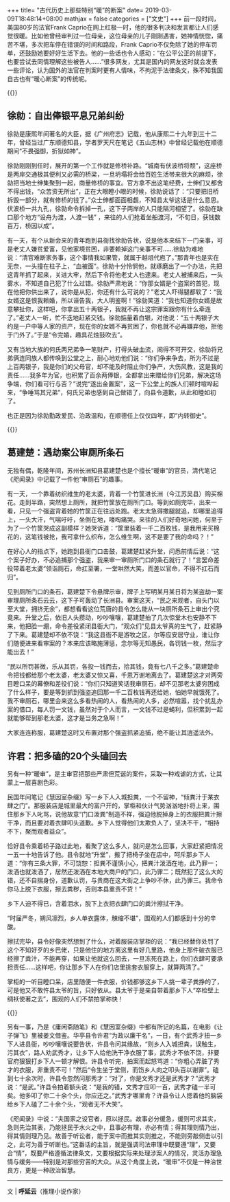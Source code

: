 +++
title= "古代历史上那些特别“暖”的断案"
date= 2019-03-09T18:48:14+08:00
mathjax = false
categories = ["文史"]
+++
前一段时间，美国80岁的法官Frank Caprio在网上红极一时，他的很多判决和发言都让人们感觉很暖。比如他曾经审判过一位母亲，这位母亲的儿子刚刚遇害，她神情恍惚，痛苦不堪，多次把车停在错误的时间和路段，Frank Caprio不仅免除了她的停车罚单，还鼓励她要好好生活下去。他的一些话也令人感动：“在公平公正的前提下，也要尝试去同情理解这些被告人……”很多网友，尤其是国内的网友这时就会发表一些评论，认为国外的法官在判案时更有人情味，不拘泥于法律条文，殊不知我国自古也有“暖心断案”的传统呢。

{{<img src="https://ian2.oss-cn-hangzhou.aliyuncs.com/clt6/20190309185033.png" alt="">}}

## 徐勍：自出俸银平息兄弟纠纷

徐勍是康熙年间著名的大臣，据《广州府志》记载，他从康熙二十九年到三十二年，曾经当过广东顺德知县，学者罗天尺在笔记《五山志林》中曾经记载他在顺德期间“不畏强御，折狱如神”。

徐勍刚刚到任时，展开的第一个工作就是修桥补路。“城南有伏波桥将颓”，这座桥是两岸交通极其便利又必需的桥梁，一旦坍塌将会给百姓生活带来很大的麻烦，徐勍把当地士绅集聚到一起，商量修桥的事宜。官方拿不出这笔经费，士绅们又都舍不得出钱，“众苦资无所出”，正在大眼瞪小眼的时候，徐勍说话了：“只要把旧桥拆毁一部分，就有修桥的钱了。”众士绅都面面相觑，不知县太爷这话是什么意思。伏波桥一共九孔，徐勍命令拆掉一孔，这下子两岸的人只能隔河相望了。徐勍在缺口那个地方“设舟为渡，人渡一钱” ，来往的人们抢着坐船渡河，“不旬日，获钱数百万，桥因以成”。

有一天，有个从新会来的青年跑到县衙找徐勍告状，说是他本来结下一门亲事，可是老丈人嫌贫爱富，见他家境贫困，非要赖掉这门亲事不可……徐勍为难地说：“清官难断家务事，这个事情我如果管，就属于越俎代庖了。”那青年也是实在无奈，一头撞在柱子上，“血被面”。徐勍十分怜悯他，就琢磨出了一个办法，先把这青年抓了起来，关进大牢，然后下令将他老丈人也逮来。老丈人被捕来后，一头雾水，不知道自己犯了什么过错。徐勍严肃地说：“你那女婿是个盗案的首犯，现在他把你供出来了，说你是从犯，你还有什么可说的？”老丈人吓得腿都软了：“我女婿这是恨我赖婚，所以诬告我，大人明鉴啊！”徐勍笑道：“我也知道你女婿是故意攀扯你，这样吧，你拿出五十两银子，我就不再让这宗罪案跟你有什么牵连了。”老丈人一听，忙不迭地赶紧交钱。徐勍掂量着白银，对他说：“五十两银子大约是一户中等人家的资产，现在你的女婿不再贫困了，你也就不必再嫌弃他，拒他于门外了。”于是“令完婚，趣具花烛鼓吹去”。

又有当地大族的何氏两兄弟争一笔财产，打得头破血流，闹得不可开交，徐勍将兄弟俩连同族人都传唤到公堂之上，耐心地劝他们说：“你们争来争去，所为不过是上百两银子，我是你们的父母官，却不能及时阻止你们争产，大伤风教，这是我的责任……我多年为官，也积累了百余两俸银，全都拿出来赠给你们兄弟，解决这场争端，你们看可行与否？”说完“遂出金置案”，这一下公堂上的族人们顿时喧哗起来，“争唾骂其兄弟”，何氏兄弟也感到自己做错了，向县令道歉，从此和睦如初了。

也正是因为徐勍勤政爱民、治政温和，在顺德任上仅仅四年，即“内转御史”。

{{<img src="https://ian2.oss-cn-hangzhou.aliyuncs.com/clt6/20190309185101.png" alt="">}}

## 葛建楚：遇劫案公审厕所条石

无独有偶，乾隆年间，苏州长洲知县葛建楚也是个擅长“暖审”的官员，清代笔记《咫闻录》中记载了一件他“审厕石”的趣事。

有一天，一个靠着纺织维生的老太婆，背着一个竹筐进长洲（今江苏吴县）购买棉花。走到半路，突然想上厕所，就把竹筐放在厕所门口。等到如厕完毕，出来一看，只见一个强盗背着她的竹筐正在往远处跑。老太太急得撒腿就追，却哪里追得上，一头大汗，气喘吁吁，坐倒在地，嚎啕痛哭。来往的人们好奇地问她，何至于为了一个竹筐哭成这副模样？她哭诉道：“筐里装着一千二百枚钱，是我用来买棉花的，这笔钱被抢，我可拿什么织布，怎么维生啊，这不是要了我的命吗？！”

在好心人的指点下，她跑到县衙门口击鼓，葛建楚赶紧升堂，问悉前情后说：“这个案子好办，不必追捕那个强盗，我来审一审厕所门口的条石就行了！”言罢命差役带着老太婆“领诣厕石，命扛至署，一堂哄然大笑，而差以官命，不得不扛石而归”。

见到厕所门口的条石，葛建楚下令悬牌示审，牌子上写明某月某日将为某盗劫一案审理厕所条石云云，这下子可轰动了长洲县。审案这天，“民之来观者，自头门以至大堂，拥挤无余”，都想看看这位荒唐的县令怎么能从一块厕所条石上审出个究竟来。升堂之后，依旧人头攒动，吵吵嚷嚷，葛建楚拍了几次惊堂木也安静不下来，他把脸一绷，命令差役紧闭县衙大门，“观众们”见县太爷真的生气了，赶紧静了下来。葛建楚却不依不饶：“我这县衙不是游牧之区，尔等应安居守业，谁让你们随便进来看审案的？本来应该略施薄惩，念尔等无知愚民，各罚钱一枚，然后才能出去！”

“民以所罚甚微，乐从其罚，各投一钱而去，拾其钱，竟有七八千之多。”葛建楚命令把钱都给那个老太婆，老太婆又惊又喜，千恩万谢地离去了。葛建楚这才对两旁目瞪口呆的幕僚和差役们说：“你们只知道笑话我审厕石，却不见那老太婆穷困成了什么样子，要是等到抓到强盗追回那一千二百枚钱再还给她，怕她早就饿死了。我不审厕石，哪里会来这么多看热闹的人，看热闹的人多，必然喧嚣，找个扰乱办案的借口，每人罚一文钱，虽然对于个人而言，一文钱不过是蝇利，但积累到一起就能够帮到那老太婆，这才是当务之急啊！”

大家连连称服，葛建楚这时又布置对那个强盗抓紧追捕，绝不能让其逍遥法外。

## 许君：把多磕的20个头磕回去

另有一种“暖审”，是主审官把那些严肃但荒诞的案件，采取一种戏谑的方式，让其蒙上一层喜剧色彩。

民国年间笔记《慧因室杂缀》写一乡下人入城担粪，一个不留神，“倾粪汁于某衣肆之门”。那服装店是城里最大的富户开的，掌柜和伙计气势汹汹地扑将上来，围住那乡下人叱骂，说他故意“门口泼粪”制造不祥，强迫他脱掉身上的衣服把粪汁擦干净，而且要对着衣肆叩头道歉。乡下人觉得他们太欺负人了，坚决不干，“相持不下，聚而观者益众”。

恰好县令乘着轿子路过此地，看聚了这么多人，就问是怎么回事，大家赶紧把情况一五一十地告诉了他。县令就地“升堂”，搬了把椅子坐在店中，呵斥那乡下人道：“你有三条大罪，不可饶恕：担粪不谨慎小心，把粪汁泼洒在地，此乃罪一；泼洒也就泼洒了，居然还泼洒在本地大商户的门口，此乃罪二；既然犯了这么大的错，还不自揣身份，道歉认罚，与贵商在这大街之上争吵不休，此乃罪三。我命令你马上脱下衣服，擦去粪秽，否则本县重责不贷！”

乡下人迫不得已，含着泪水，脱下上衣把衣肆门口的粪汁擦拭干净。

“时届严冬，朔风凛烈，乡人单衣露体，觫缩不堪”，围观的人们都感到十分的辛酸。

擦拭完毕，县令好像突然想到了什么，对着服装店掌柜的说：“我已经替你处罚了这个不知好歹的乡巴佬，只是他住的地方离这里有好几里路，他身上那件破衣服已经擦了粪汁，不能再穿，如果让他就这么回去，一旦冻死在路上，你们衣肆可要承担责任……这样吧，你让那乡下人在你们店里挑套衣服穿上，就算两清了。”

掌柜的一听目瞪口呆，店里随便一件衣服，价钱都够这乡下人挑一辈子粪挣的了，可是他又不敢忤县太爷的旨，只好依从。县太爷于是亲自带着那乡下人“卒检壁上绸袄使著之去”，围观的人们不禁拍掌称快！

{{<img src="https://ian2.oss-cn-hangzhou.aliyuncs.com/clt6/20190309185127.png" alt="">}}

另有一事，乃是《庸闲斋随笔》和《慧因室杂缀》中都有所记的名篇，在电影《让子弹飞》里被姜文借鉴。华亭县令许君“为政以廉干名”，一日，有个武秀才扭一乡下人进县衙，吵吵嚷嚷说要告状，许县令问其缘故，“则乡人入城担粪，误触生，污其衣”，路人劝武秀才，让乡下人给他洗干净衣服了事，武秀才不依不饶，非要官府狠狠打乡下人一顿才解恨。许县令听完，拍案而起怒骂道：“你粗心弄脏了秀才的衣服，非重责不可！”然后“令生坐于堂侧，而饬乡人向之叩头百以谢罪”。磕到七十余次时，许县令忽然问那秀才：“对了，你是文秀才还是武秀才？”武秀才说：“是武。”许县令拍着额头说：“是我的错，文秀才应叩一百，武秀才磕一半可矣。他多叩了你二十余个头，你应还之。”武秀才哪里肯？许县令让人摁着他的脑袋给乡下人磕了二十余个头，“观者无不大笑”。

《咫闻录》中说：“夫国家之设官者，原以拯民。故事必分缓急，缓则可求其实，急则先治其表，乃能拯民于水火之中，且事必有理，亦必有情；得其理则情乃出，得其情则理乃见。故善于听讼者，能于案中而推其实则推之，不能则旁敲侧击以引之，此可为善于听断也。”这番话的主旨，就是强调司法审理中既要遵“理”，又要合“情”，既要严格遵循法律条文，又要根据实际来处理涉案人的情况，灵活办理急情与缓务——特别是对那些穷苦的大众。从这个角度上说，“暖审”不仅是一种治世良方，更是一种政治智慧。

---
文 | **呼延云**（推理小说作家）
